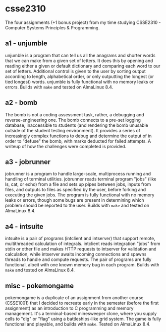 # csse2310
The four assignments (+1 bonus project) from my time studying CSSE2310 - Computer Systems Principles & Programming.

## a1 - unjumble
unjumble is a program that can tell us all the anagrams and shorter words that we can make from a given set of letters. It does this by opening and reading either a given or default dictionary and comparing each word to our set of letters. Additional control is given to the user by sorting output according to length, alphabetical order, or only outputting the longest (or tied longest) words. unjumble is fully functional with no memory leaks or errors. Builds with `make` and tested on AlmaLinux 8.4.

## a2 - bomb
The bomb is not a coding assessment task, rather, a debugging and reverse-engineering one. The bomb connects to a pre-set logging database, inaccessible to students (and rendering the bomb unusable outside of the student testing environment). It provides a series of increasingly complex functions to debug and determine the output of in order to "defuse" the bomb, with marks deducted for failed attempts. A writeup of how the challenges were completed is provided.

## a3 - jobrunner
jobrunner is a program to handle large-scale, multiprocess running and handling of terminal utilities. jobrunner reads terminal program "jobs" (like ls, cat, or echo) from a file and sets up pipes between jobs, inputs from files, and outputs to files as specified by the user, before forking and executing the given jobs. The program is fully functional with no memory leaks or errors, though some bugs are present in determining which problem should be reported to the user. Builds with `make` and tested on AlmaLinux 8.4.

## a4 - intsuite
intsuite is a pair of programs (intclient and intserver) that support remote, multithreaded calculation of integrals. intclient reads integration "jobs" from stdin or other file and makes HTTP requests to intserver for validation and calculation, while intserver awaits incoming connections and spawns threads to handle and compute requests. The pair of programs are fully functional, albeit with one known memory bug in each program. Builds with `make` and tested on AlmaLinux 8.4.

## misc - pokemongame
pokemongame is a duplicate of an assignment from another course (CSSE1001) that I decided to recreate early in the semester (before the first assignment) as an introduction to C programming and memory management. It's a terminal-based minesweeper clone, where you supply cells to "dig" or "flag" using a battleships-like grid system. The game is fully functional and playable, and builds with `make`. Tested on AlmaLinux 8.4.
